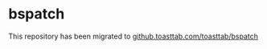 # bspatch
This repository has been migrated to [github.toasttab.com/toasttab/bspatch](https://github.toasttab.com/toasttab/bspatch)